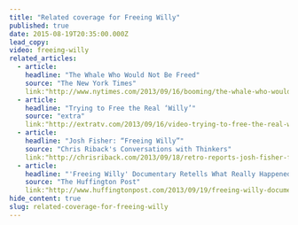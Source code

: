 ```yaml
---
title: "Related coverage for Freeing Willy"
published: true
date: 2015-08-19T20:35:00.000Z
lead_copy:
video: freeing-willy
related_articles:
  - article:
    headline: "The Whale Who Would Not Be Freed"
    source: "The New York Times"
    link:"http://www.nytimes.com/2013/09/16/booming/the-whale-who-would-not-be-freed.html?ref=booming"
  - article:
    headline: "Trying to Free the Real ‘Willy’"
    source: "extra"
    link:"http://extratv.com/2013/09/16/video-trying-to-free-the-real-willy"
  - article:
    headline: "Josh Fisher: “Freeing Willy”"
    source: "Chris Riback's Conversations with Thinkers"
    link:"http://chrisriback.com/2013/09/18/retro-reports-josh-fisher-freeing-willy/"
  - article:
    headline: "'Freeing Willy' Documentary Retells What Really Happened To Keiko The Orca Whale"
    source: "The Huffington Post"
    link:"http://www.huffingtonpost.com/2013/09/19/freeing-willy-documentary_n_3957369.html"
hide_content: true
slug: related-coverage-for-freeing-willy
---
```


